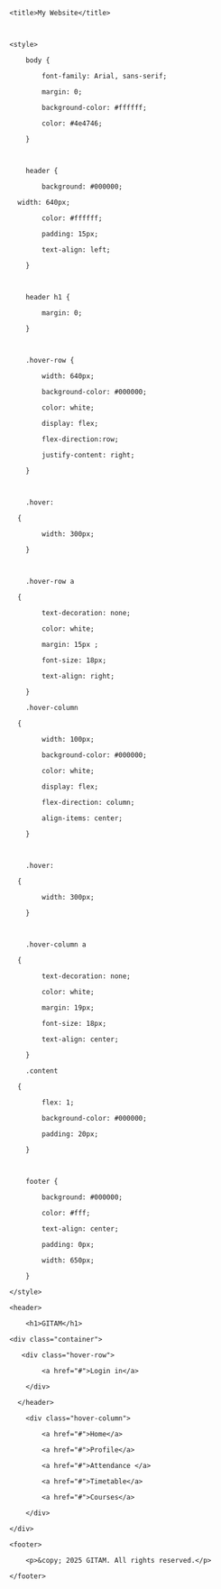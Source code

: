 <!DOCTYPE html>

<html>



<head>

    <title>My Website</title>



    <style>

        body {

            font-family: Arial, sans-serif;

            margin: 0;

            background-color: #ffffff;

            color: #4e4746;

        }



        header {

            background: #000000;

      width: 640px;

            color: #ffffff;

            padding: 15px;

            text-align: left;

        }



        header h1 {

            margin: 0;

        }



        .hover-row {

            width: 640px;

            background-color: #000000;

            color: white;

            display: flex;

            flex-direction:row;

            justify-content: right;

        }



        .hover:

      {

            width: 300px;

        }



        .hover-row a 

      {

            text-decoration: none;

            color: white;

            margin: 15px ;

            font-size: 18px;

            text-align: right;

        }

        .hover-column 

      {

            width: 100px;

            background-color: #000000;

            color: white;

            display: flex;

            flex-direction: column;

            align-items: center;

        }



        .hover:

      {

            width: 300px;

        }



        .hover-column a 

      {

            text-decoration: none;

            color: white;

            margin: 19px;

            font-size: 18px;

            text-align: center;

        }

        .content 

      {

            flex: 1;

            background-color: #000000;

            padding: 20px;

        }



        footer {

            background: #000000;

            color: #fff;

            text-align: center;

            padding: 0px;

            width: 650px;

        }

    </style>

</head>



<body>

    <header>

        <h1>GITAM</h1>

    <div class="container">

       <div class="hover-row">

            <a href="#">Login in</a>

        </div>

      </header>

        <div class="hover-column">

            <a href="#">Home</a>

            <a href="#">Profile</a>

            <a href="#">Attendance </a>

            <a href="#">Timetable</a>

            <a href="#">Courses</a>

        </div>

    </div>

    <footer>

        <p>&copy; 2025 GITAM. All rights reserved.</p>

    </footer>

</body>



</html>

